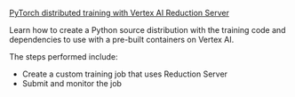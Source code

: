 
[PyTorch distributed training with Vertex AI Reduction Server](official/reduction_server/pytorch_distributed_training_reduction_server.ipynb)

Learn how to create a Python source distribution with the training code and dependencies to use with a pre-built containers on Vertex AI.

The steps performed include:

* Create a custom training job that uses Reduction Server
* Submit and monitor the job

